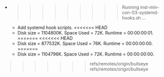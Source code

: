 * >>>>>>>>> Running inst-min-con-03-systemd-hooks.sh ...
  * Add systemd hook scripts.
<<<<<<< HEAD
  * Disk size = 1104800K. Space Used = 72K. Runtime = 00:00:00:01.
=======
<<<<<<< HEAD
  * Disk size = 877532K. Space Used = 76K. Runtime = 00:00:00:00.
=======
  * Disk size = 1104796K. Space Used = 72K. Runtime = 00:00:00:00.
>>>>>>> refs/remotes/origin/bullseye
>>>>>>> refs/remotes/origin/bullseye
